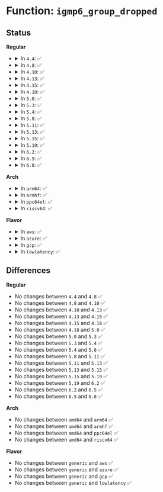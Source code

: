 # Function: <code>igmp6_group_dropped</code>

## Status
<b>Regular</b>
<ul>
<li>
<details>
<summary>In <code>4.4</code>: ✅</summary>

```c
void igmp6_group_dropped(struct ifmcaddr6 *mc);
```

**Collision:** Unique Static

**Inline:** No

**Transformation:** False

**Instances:**

```
In net/ipv6/mcast.c (ffffffff817eaf50)
Location: net/ipv6/mcast.c:672
Inline: False
Direct callers:
  - net/ipv6/mcast.c:__ipv6_dev_mc_dec
  - net/ipv6/mcast.c:ipv6_mc_unmap
  - net/ipv6/mcast.c:ipv6_mc_down
  - net/ipv6/mcast.c:ipv6_mc_destroy_dev
```
**Symbols:**

```
ffffffff817eaf50-ffffffff817eb15a: igmp6_group_dropped (STB_LOCAL)
```
</details>
</li>
<li>
<details>
<summary>In <code>4.8</code>: ✅</summary>

```c
void igmp6_group_dropped(struct ifmcaddr6 *mc);
```

**Collision:** Unique Static

**Inline:** No

**Transformation:** False

**Instances:**

```
In net/ipv6/mcast.c (ffffffff818597b0)
Location: net/ipv6/mcast.c:672
Inline: False
Direct callers:
  - net/ipv6/mcast.c:ipv6_mc_destroy_dev
  - net/ipv6/mcast.c:ipv6_mc_down
  - net/ipv6/mcast.c:ipv6_mc_unmap
  - net/ipv6/mcast.c:__ipv6_dev_mc_dec
```
**Symbols:**

```
ffffffff818597b0-ffffffff818599b4: igmp6_group_dropped (STB_LOCAL)
```
</details>
</li>
<li>
<details>
<summary>In <code>4.10</code>: ✅</summary>

```c
void igmp6_group_dropped(struct ifmcaddr6 *mc);
```

**Collision:** Unique Static

**Inline:** No

**Transformation:** False

**Instances:**

```
In net/ipv6/mcast.c (ffffffff8188b5e0)
Location: net/ipv6/mcast.c:679
Inline: False
Direct callers:
  - net/ipv6/mcast.c:ipv6_mc_down
  - net/ipv6/mcast.c:ipv6_mc_unmap
  - net/ipv6/mcast.c:__ipv6_dev_mc_dec
```
**Symbols:**

```
ffffffff8188b5e0-ffffffff8188b7d1: igmp6_group_dropped (STB_LOCAL)
```
</details>
</li>
<li>
<details>
<summary>In <code>4.13</code>: ✅</summary>

```c
void igmp6_group_dropped(struct ifmcaddr6 *mc);
```

**Collision:** Unique Static

**Inline:** No

**Transformation:** False

**Instances:**

```
In net/ipv6/mcast.c (ffffffff818b1370)
Location: net/ipv6/mcast.c:679
Inline: False
Direct callers:
  - net/ipv6/mcast.c:ipv6_mc_down
  - net/ipv6/mcast.c:ipv6_mc_unmap
  - net/ipv6/mcast.c:__ipv6_dev_mc_dec
```
**Symbols:**

```
ffffffff818b1370-ffffffff818b155c: igmp6_group_dropped (STB_LOCAL)
```
</details>
</li>
<li>
<details>
<summary>In <code>4.15</code>: ✅</summary>

```c
void igmp6_group_dropped(struct ifmcaddr6 *mc);
```

**Collision:** Unique Static

**Inline:** No

**Transformation:** False

**Instances:**

```
In net/ipv6/mcast.c (ffffffff819352c0)
Location: net/ipv6/mcast.c:679
Inline: False
Direct callers:
  - net/ipv6/mcast.c:ipv6_mc_down
  - net/ipv6/mcast.c:ipv6_mc_unmap
  - net/ipv6/mcast.c:__ipv6_dev_mc_dec
```
**Symbols:**

```
ffffffff819352c0-ffffffff819354b5: igmp6_group_dropped (STB_LOCAL)
```
</details>
</li>
<li>
<details>
<summary>In <code>4.18</code>: ✅</summary>

```c
void igmp6_group_dropped(struct ifmcaddr6 *mc);
```

**Collision:** Unique Static

**Inline:** No

**Transformation:** False

**Instances:**

```
In net/ipv6/mcast.c (ffffffff8198da80)
Location: net/ipv6/mcast.c:699
Inline: False
Direct callers:
  - net/ipv6/mcast.c:ipv6_mc_down
  - net/ipv6/mcast.c:ipv6_mc_unmap
  - net/ipv6/mcast.c:__ipv6_dev_mc_dec
```
**Symbols:**

```
ffffffff8198da80-ffffffff8198dc65: igmp6_group_dropped (STB_LOCAL)
```
</details>
</li>
<li>
<details>
<summary>In <code>5.0</code>: ✅</summary>

```c
void igmp6_group_dropped(struct ifmcaddr6 *mc);
```

**Collision:** Unique Static

**Inline:** No

**Transformation:** False

**Instances:**

```
In net/ipv6/mcast.c (ffffffff819c4840)
Location: net/ipv6/mcast.c:699
Inline: False
Direct callers:
  - net/ipv6/mcast.c:ipv6_mc_down
  - net/ipv6/mcast.c:ipv6_mc_unmap
  - net/ipv6/mcast.c:__ipv6_dev_mc_dec
```
**Symbols:**

```
ffffffff819c4840-ffffffff819c4a25: igmp6_group_dropped (STB_LOCAL)
```
</details>
</li>
<li>
<details>
<summary>In <code>5.3</code>: ✅</summary>

```c
void igmp6_group_dropped(struct ifmcaddr6 *mc);
```

**Collision:** Unique Static

**Inline:** No

**Transformation:** False

**Instances:**

```
In net/ipv6/mcast.c (ffffffff81a331d0)
Location: net/ipv6/mcast.c:695
Inline: False
Direct callers:
  - net/ipv6/mcast.c:ipv6_mc_down
  - net/ipv6/mcast.c:ipv6_mc_unmap
  - net/ipv6/mcast.c:__ipv6_dev_mc_dec
```
**Symbols:**

```
ffffffff81a331d0-ffffffff81a333b6: igmp6_group_dropped (STB_LOCAL)
```
</details>
</li>
<li>
<details>
<summary>In <code>5.4</code>: ✅</summary>

```c
void igmp6_group_dropped(struct ifmcaddr6 *mc);
```

**Collision:** Unique Static

**Inline:** No

**Transformation:** False

**Instances:**

```
In net/ipv6/mcast.c (ffffffff81a69d20)
Location: net/ipv6/mcast.c:695
Inline: False
Direct callers:
  - net/ipv6/mcast.c:ipv6_mc_down
  - net/ipv6/mcast.c:ipv6_mc_unmap
  - net/ipv6/mcast.c:__ipv6_dev_mc_dec
```
**Symbols:**

```
ffffffff81a69d20-ffffffff81a69f06: igmp6_group_dropped (STB_LOCAL)
```
</details>
</li>
<li>
<details>
<summary>In <code>5.8</code>: ✅</summary>

```c
void igmp6_group_dropped(struct ifmcaddr6 *mc);
```

**Collision:** Unique Static

**Inline:** No

**Transformation:** False

**Instances:**

```
In net/ipv6/mcast.c (ffffffff81b63000)
Location: net/ipv6/mcast.c:692
Inline: False
Direct callers:
  - net/ipv6/mcast.c:ipv6_mc_down
  - net/ipv6/mcast.c:ipv6_mc_unmap
  - net/ipv6/mcast.c:__ipv6_dev_mc_dec
```
**Symbols:**

```
ffffffff81b63000-ffffffff81b63158: igmp6_group_dropped (STB_LOCAL)
```
</details>
</li>
<li>
<details>
<summary>In <code>5.11</code>: ✅</summary>

```c
void igmp6_group_dropped(struct ifmcaddr6 *mc);
```

**Collision:** Unique Static

**Inline:** No

**Transformation:** False

**Instances:**

```
In net/ipv6/mcast.c (ffffffff81b71930)
Location: net/ipv6/mcast.c:692
Inline: False
Direct callers:
  - net/ipv6/mcast.c:ipv6_mc_down
  - net/ipv6/mcast.c:ipv6_mc_unmap
  - net/ipv6/mcast.c:__ipv6_dev_mc_dec
```
**Symbols:**

```
ffffffff81b71930-ffffffff81b71a88: igmp6_group_dropped (STB_LOCAL)
```
</details>
</li>
<li>
<details>
<summary>In <code>5.13</code>: ✅</summary>

```c
void igmp6_group_dropped(struct ifmcaddr6 *mc);
```

**Collision:** Unique Static

**Inline:** No

**Transformation:** False

**Instances:**

```
In net/ipv6/mcast.c (ffffffff81b5fc90)
Location: net/ipv6/mcast.c:698
Inline: False
Direct callers:
  - net/ipv6/mcast.c:ipv6_mc_down
  - net/ipv6/mcast.c:ipv6_mc_unmap
  - net/ipv6/mcast.c:__ipv6_dev_mc_dec
```
**Symbols:**

```
ffffffff81b5fc90-ffffffff81b5feb8: igmp6_group_dropped (STB_LOCAL)
```
</details>
</li>
<li>
<details>
<summary>In <code>5.15</code>: ✅</summary>

```c
void igmp6_group_dropped(struct ifmcaddr6 *mc);
```

**Collision:** Unique Static

**Inline:** No

**Transformation:** False

**Instances:**

```
In net/ipv6/mcast.c (ffffffff81c27560)
Location: net/ipv6/mcast.c:703
Inline: False
Direct callers:
  - net/ipv6/mcast.c:ipv6_mc_down
  - net/ipv6/mcast.c:ipv6_mc_unmap
  - net/ipv6/mcast.c:__ipv6_dev_mc_dec
```
**Symbols:**

```
ffffffff81c27560-ffffffff81c27788: igmp6_group_dropped (STB_LOCAL)
```
</details>
</li>
<li>
<details>
<summary>In <code>5.19</code>: ✅</summary>

```c
void igmp6_group_dropped(struct ifmcaddr6 *mc);
```

**Collision:** Unique Static

**Inline:** No

**Transformation:** False

**Instances:**

```
In net/ipv6/mcast.c (ffffffff81dc48d0)
Location: net/ipv6/mcast.c:703
Inline: False
Direct callers:
  - net/ipv6/mcast.c:ipv6_mc_down
  - net/ipv6/mcast.c:ipv6_mc_unmap
  - net/ipv6/mcast.c:__ipv6_dev_mc_dec
```
**Symbols:**

```
ffffffff81dc48d0-ffffffff81dc4af6: igmp6_group_dropped (STB_LOCAL)
```
</details>
</li>
<li>
<details>
<summary>In <code>6.2</code>: ✅</summary>

```c
void igmp6_group_dropped(struct ifmcaddr6 *mc);
```

**Collision:** Unique Static

**Inline:** No

**Transformation:** False

**Instances:**

```
In net/ipv6/mcast.c (ffffffff81f95000)
Location: net/ipv6/mcast.c:703
Inline: False
Direct callers:
  - net/ipv6/mcast.c:ipv6_mc_down
  - net/ipv6/mcast.c:ipv6_mc_unmap
  - net/ipv6/mcast.c:__ipv6_dev_mc_dec
```
**Symbols:**

```
ffffffff81f95000-ffffffff81f95226: igmp6_group_dropped (STB_LOCAL)
```
</details>
</li>
<li>
<details>
<summary>In <code>6.5</code>: ✅</summary>

```c
void igmp6_group_dropped(struct ifmcaddr6 *mc);
```

**Collision:** Unique Static

**Inline:** No

**Transformation:** False

**Instances:**

```
In net/ipv6/mcast.c (ffffffff81ff59a0)
Location: net/ipv6/mcast.c:703
Inline: False
Direct callers:
  - net/ipv6/mcast.c:ipv6_mc_down
  - net/ipv6/mcast.c:ipv6_mc_unmap
  - net/ipv6/mcast.c:__ipv6_dev_mc_dec
```
**Symbols:**

```
ffffffff81ff59a0-ffffffff81ff5bc6: igmp6_group_dropped (STB_LOCAL)
```
</details>
</li>
<li>
<details>
<summary>In <code>6.8</code>: ✅</summary>

```c
void igmp6_group_dropped(struct ifmcaddr6 *mc);
```

**Collision:** Unique Static

**Inline:** No

**Transformation:** False

**Instances:**

```
In net/ipv6/mcast.c (ffffffff820c3580)
Location: net/ipv6/mcast.c:703
Inline: False
Direct callers:
  - net/ipv6/mcast.c:ipv6_mc_down
  - net/ipv6/mcast.c:ipv6_mc_unmap
  - net/ipv6/mcast.c:__ipv6_dev_mc_dec
```
**Symbols:**

```
ffffffff820c3580-ffffffff820c37d5: igmp6_group_dropped (STB_LOCAL)
```
</details>
</li>
</ul>
<b>Arch</b>
<ul>
<li>
<details>
<summary>In <code>arm64</code>: ✅</summary>

```c
void igmp6_group_dropped(struct ifmcaddr6 *mc);
```

**Collision:** Unique Static

**Inline:** No

**Transformation:** False

**Instances:**

```
In net/ipv6/mcast.c (ffff800010d30c40)
Location: net/ipv6/mcast.c:695
Inline: False
Direct callers:
  - net/ipv6/mcast.c:ipv6_mc_down
  - net/ipv6/mcast.c:ipv6_mc_unmap
  - net/ipv6/mcast.c:__ipv6_dev_mc_dec
```
**Symbols:**

```
ffff800010d30c40-ffff800010d30fb4: igmp6_group_dropped (STB_LOCAL)
```
</details>
</li>
<li>
<details>
<summary>In <code>armhf</code>: ✅</summary>

```c
void igmp6_group_dropped(struct ifmcaddr6 *mc);
```

**Collision:** Unique Static

**Inline:** No

**Transformation:** False

**Instances:**

```
In net/ipv6/mcast.c (c0e33c00)
Location: net/ipv6/mcast.c:695
Inline: False
Direct callers:
  - net/ipv6/mcast.c:ipv6_mc_down
  - net/ipv6/mcast.c:ipv6_mc_unmap
  - net/ipv6/mcast.c:__ipv6_dev_mc_dec
```
**Symbols:**

```
c0e33c00-c0e33e08: igmp6_group_dropped (STB_LOCAL)
```
</details>
</li>
<li>
<details>
<summary>In <code>ppc64el</code>: ✅</summary>

```c
void igmp6_group_dropped(struct ifmcaddr6 *mc);
```

**Collision:** Unique Static

**Inline:** No

**Transformation:** False

**Instances:**

```
In net/ipv6/mcast.c (c000000000e61500)
Location: net/ipv6/mcast.c:695
Inline: False
Direct callers:
  - net/ipv6/mcast.c:ipv6_mc_down
  - net/ipv6/mcast.c:ipv6_mc_unmap
  - net/ipv6/mcast.c:__ipv6_dev_mc_dec
```
**Symbols:**

```
c000000000e61500-c000000000e617bc: igmp6_group_dropped (STB_LOCAL)
```
</details>
</li>
<li>
<details>
<summary>In <code>riscv64</code>: ✅</summary>

```c
void igmp6_group_dropped(struct ifmcaddr6 *mc);
```

**Collision:** Unique Static

**Inline:** No

**Transformation:** False

**Instances:**

```
In net/ipv6/mcast.c (ffffffe00086f9a4)
Location: net/ipv6/mcast.c:695
Inline: False
Direct callers:
  - net/ipv6/mcast.c:ipv6_mc_down
  - net/ipv6/mcast.c:ipv6_mc_unmap
  - net/ipv6/mcast.c:__ipv6_dev_mc_dec
```
**Symbols:**

```
ffffffe00086f9a4-ffffffe00086fb4a: igmp6_group_dropped (STB_LOCAL)
```
</details>
</li>
</ul>
<b>Flavor</b>
<ul>
<li>
<details>
<summary>In <code>aws</code>: ✅</summary>

```c
void igmp6_group_dropped(struct ifmcaddr6 *mc);
```

**Collision:** Unique Static

**Inline:** No

**Transformation:** False

**Instances:**

```
In net/ipv6/mcast.c (ffffffff81a093b0)
Location: net/ipv6/mcast.c:695
Inline: False
Direct callers:
  - net/ipv6/mcast.c:ipv6_mc_down
  - net/ipv6/mcast.c:ipv6_mc_unmap
  - net/ipv6/mcast.c:__ipv6_dev_mc_dec
```
**Symbols:**

```
ffffffff81a093b0-ffffffff81a09596: igmp6_group_dropped (STB_LOCAL)
```
</details>
</li>
<li>
<details>
<summary>In <code>azure</code>: ✅</summary>

```c
void igmp6_group_dropped(struct ifmcaddr6 *mc);
```

**Collision:** Unique Static

**Inline:** No

**Transformation:** False

**Instances:**

```
In net/ipv6/mcast.c (ffffffff819c6170)
Location: net/ipv6/mcast.c:695
Inline: False
Direct callers:
  - net/ipv6/mcast.c:ipv6_mc_down
  - net/ipv6/mcast.c:ipv6_mc_unmap
  - net/ipv6/mcast.c:__ipv6_dev_mc_dec
```
**Symbols:**

```
ffffffff819c6170-ffffffff819c6356: igmp6_group_dropped (STB_LOCAL)
```
</details>
</li>
<li>
<details>
<summary>In <code>gcp</code>: ✅</summary>

```c
void igmp6_group_dropped(struct ifmcaddr6 *mc);
```

**Collision:** Unique Static

**Inline:** No

**Transformation:** False

**Instances:**

```
In net/ipv6/mcast.c (ffffffff81a73e30)
Location: net/ipv6/mcast.c:695
Inline: False
Direct callers:
  - net/ipv6/mcast.c:ipv6_mc_down
  - net/ipv6/mcast.c:ipv6_mc_unmap
  - net/ipv6/mcast.c:__ipv6_dev_mc_dec
```
**Symbols:**

```
ffffffff81a73e30-ffffffff81a74016: igmp6_group_dropped (STB_LOCAL)
```
</details>
</li>
<li>
<details>
<summary>In <code>lowlatency</code>: ✅</summary>

```c
void igmp6_group_dropped(struct ifmcaddr6 *mc);
```

**Collision:** Unique Static

**Inline:** No

**Transformation:** False

**Instances:**

```
In net/ipv6/mcast.c (ffffffff81a804b0)
Location: net/ipv6/mcast.c:695
Inline: False
Direct callers:
  - net/ipv6/mcast.c:ipv6_mc_down
  - net/ipv6/mcast.c:ipv6_mc_unmap
  - net/ipv6/mcast.c:__ipv6_dev_mc_dec
```
**Symbols:**

```
ffffffff81a804b0-ffffffff81a80696: igmp6_group_dropped (STB_LOCAL)
```
</details>
</li>
</ul>

## Differences
<b>Regular</b>
<ul>
<li>
No changes between <code>4.4</code> and <code>4.8</code> ✅
</li>
<li>
No changes between <code>4.8</code> and <code>4.10</code> ✅
</li>
<li>
No changes between <code>4.10</code> and <code>4.13</code> ✅
</li>
<li>
No changes between <code>4.13</code> and <code>4.15</code> ✅
</li>
<li>
No changes between <code>4.15</code> and <code>4.18</code> ✅
</li>
<li>
No changes between <code>4.18</code> and <code>5.0</code> ✅
</li>
<li>
No changes between <code>5.0</code> and <code>5.3</code> ✅
</li>
<li>
No changes between <code>5.3</code> and <code>5.4</code> ✅
</li>
<li>
No changes between <code>5.4</code> and <code>5.8</code> ✅
</li>
<li>
No changes between <code>5.8</code> and <code>5.11</code> ✅
</li>
<li>
No changes between <code>5.11</code> and <code>5.13</code> ✅
</li>
<li>
No changes between <code>5.13</code> and <code>5.15</code> ✅
</li>
<li>
No changes between <code>5.15</code> and <code>5.19</code> ✅
</li>
<li>
No changes between <code>5.19</code> and <code>6.2</code> ✅
</li>
<li>
No changes between <code>6.2</code> and <code>6.5</code> ✅
</li>
<li>
No changes between <code>6.5</code> and <code>6.8</code> ✅
</li>
</ul>
<b>Arch</b>
<ul>
<li>
No changes between <code>amd64</code> and <code>arm64</code> ✅
</li>
<li>
No changes between <code>amd64</code> and <code>armhf</code> ✅
</li>
<li>
No changes between <code>amd64</code> and <code>ppc64el</code> ✅
</li>
<li>
No changes between <code>amd64</code> and <code>riscv64</code> ✅
</li>
</ul>
<b>Flavor</b>
<ul>
<li>
No changes between <code>generic</code> and <code>aws</code> ✅
</li>
<li>
No changes between <code>generic</code> and <code>azure</code> ✅
</li>
<li>
No changes between <code>generic</code> and <code>gcp</code> ✅
</li>
<li>
No changes between <code>generic</code> and <code>lowlatency</code> ✅
</li>
</ul>
